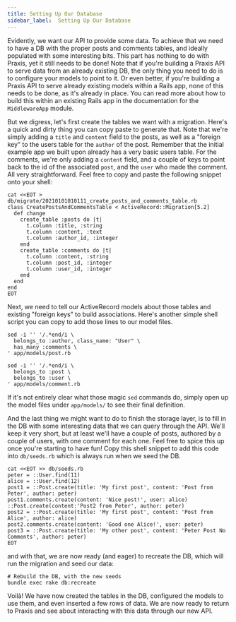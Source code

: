 ```yaml
---
title: Setting Up Our Database
sidebar_label:  Setting Up Our Database
---
```


Evidently, we want our API to provide some data. To achieve that we need to have a DB with the proper posts and comments tables, and ideally populated with some interesting bits. This part has nothing to do with Praxis, yet it still needs to be done! Note that if you're building a Praxis API to serve data from an already existing DB, the only thing you need to do is to configure your models to point to it. Or even better, if you're building a Praxis API to serve already existing models within a Rails app, none of this needs to be done, as it's already in place. You can read more about how to build this within an existing Rails app in the documentation for the  `MiddlewareApp` module.

But we digress, let's first create the tables we want with a migration. Here's a quick and dirty thing you can copy paste to generate that. Note that we're simply adding a `title` and `content` field to the posts, as well as a "foreign key" to the users table for the `author` of the post. Remember that the initial example app we built upon already has a very basic users table. For the comments, we're only adding a `content` field, and a couple of keys to point back to the id of the associated `post`, and the `user` who made the comment. All very straightforward. Feel free to copy and paste the following snippet onto your shell:

```shell title="Create an ActiveRecord migration for posts and comments"
cat <<EOT > db/migrate/20210101010111_create_posts_and_comments_table.rb
class CreatePostsAndCommentsTable < ActiveRecord::Migration[5.2]
  def change
    create_table :posts do |t|
      t.column :title, :string
      t.column :content, :text
      t.column :author_id, :integer
    end
    create_table :comments do |t|
      t.column :content, :string
      t.column :post_id, :integer
      t.column :user_id, :integer
    end
  end
end
EOT
```

Next, we need to tell our ActiveRecord models about those tables and existing "foreign keys" to build associations. Here's another simple shell script you can copy to add those lines to our model files.

```shell title="Define the associations to the Post and Comment models"
sed -i '' '/.*end/i \
  belongs_to :author, class_name: "User" \
  has_many :comments \
' app/models/post.rb

sed -i '' '/.*end/i \
  belongs_to :post \
  belongs_to :user \
' app/models/comment.rb
```

If it's not entirely clear what those magic `sed` commands do, simply open up the model files under `app/models/` to see their final definition.

And the last thing we might want to do to finish the storage layer, is to fill in the DB with some interesting data that we can query through the API. We'll keep it very short, but at least we'll have a couple of posts, authored by a couple of users, with one comment for each one. Feel free to spice this up once you're starting to have fun! Copy this shell snippet to add this code into `db/seeds.rb` which is always run when we seed the DB.

```shell title="Create some useful data when seeding the DB"
cat <<EOT >> db/seeds.rb
peter = ::User.find(11)
alice = ::User.find(12)
post1 = ::Post.create(title: 'My first post', content: 'Post from Peter', author: peter)
post1.comments.create(content: 'Nice post!', user: alice)
::Post.create(content:'Post2 from Peter', author: peter)
post2 = ::Post.create(title: 'My first post', content: 'Post from Alice', author: alice)
post2.comments.create(content: 'Good one Alice!', user: peter)
post3 = ::Post.create(title: 'My other post', content: 'Peter Post No Comments', author: peter)
EOT
```

and with that, we are now ready (and eager) to recreate the DB, which will run the migration and seed our data:

```shell
# Rebuild the DB, with the new seeds
bundle exec rake db:recreate
```

Voilà! We have now created the tables in the DB, configured the models to use them, and even inserted a few rows of data. We are now ready to return to Praxis and see about interacting with this data through our new API.

